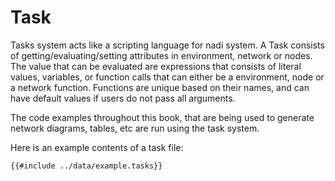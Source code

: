 # Task
Tasks system acts like a scripting language for nadi system. A
Task consists of getting/evaluating/setting attributes in environment, network or nodes. The value that can be evaluated are expressions that consists of literal values, variables, or function calls that can either be a environment, node or a network function. Functions are unique based on their names, and can
have default values if users do not pass all arguments.

The code examples throughout this book, that are being used to
generate network diagrams, tables, etc are run using the task system.

Here is an example contents of a task file:

```task
{{#include ../data/example.tasks}}
```

